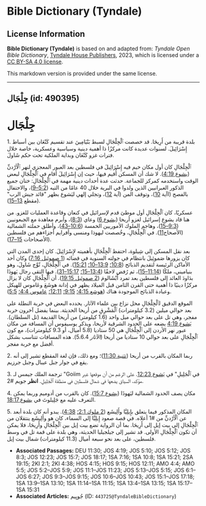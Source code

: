 # Bible Dictionary (Tyndale)

## License Information

**Bible Dictionary (Tyndale)** is based on and adapted from: _Tyndale Open Bible Dictionary_, [Tyndale House Publishers](https://tyndaleopenresources.com/), 2023, which is licensed under a [CC BY-SA 4.0 license](https://creativecommons.org/licenses/by-sa/4.0/legalcode.en).

This markdown version is provided under the same license.



--------------------------------

## جِلْجَال (id: 490395)

جِلْجَال
========

1\. بلدة قريبة من أَرِيحَا. قد خصصت ٱلْجِلْجَالِ لسبط بَنْيَامِينَ عند تقسيم كَنْعَان بين أسباط إِسْرَائِيلَ. لسنوات عديدة كانت مركزًا ذا أهمية دينية وسياسية وعسكرية، خاصة خلال فترات غزو كَنْعَان وبداية الملكية تحت حكم شَاولَ.

ٱلْجِلْجَالِ كان أول مكان خيم فيه إِسْرَائِيلَ في فلسطين بعد العبور المعجزي لنهر ٱلْأرْدنِّ ([يشوع 4:19](https://ref.ly/Josh4:19)). لا شك أن المسكن أُقيم فيها، حيث إن إِسْرَائِيلَ أقام في ٱلْجِلْجَالِ لبعض الوقت واستخدمه كمركز للجماعة. حدثت عدة أحداث دينية مهمة في ٱلْجِلْجَالِ: ختان جميع الذكور العبرانيين الذين ولدوا في البرية خلال 40 عامًا من التيه ([5:2–9](https://ref.ly/Josh5:2-Josh5:9))، والاحتفال بالفصح (اآية [10](https://ref.ly/Josh5:10))، وتوقف المن (آية [12](https://ref.ly/Josh5:12))، وتجلي إلهي ليَشوع بظهر "قائد جيش الرب" (مقطع [13–15](https://ref.ly/Josh5:13-Josh5:15)).

عسكريًا، كان ٱلْجِلْجَالِ أول موطئ قدم لإسرائيل في كنعان وقاعدة العمليات للغزو. من هنا قاد يشوع إسرائيل لغزو أريحا ([يشوع 6](https://ref.ly/Josh6:1-Josh6:27)) وعاي ([8:3](https://ref.ly/Josh8:3))، وأبرم معاهدة مع الجبعونيين ([9:3–15](https://ref.ly/Josh9:3-Josh9:15))، وهاجم الملوك الأموريين الخمسة ([10:6–43](https://ref.ly/Josh10:6-Josh10:43))، وأطلق حملته الشمالية (الأصحاح[11](https://ref.ly/Josh11:1-Josh11:23)). في ٱلْجِلْجَالِ، وخُصصت ليهوذا ومنسى وأفرايم أجزاءهم من فلسطين (الأصحاحات [15–17](https://ref.ly/Josh15:1-Josh17:18)).

بعد نقل المسكن إلى شِيلوهَ، احتفظ ٱلْجِلْجَالِ بأهميته لإِسْرَائِيلَ. كان إحدى المدن التي كان يزورها صَموئِيلَ بانتظام في جولته السنوية في قضائه ([1 صموئيل 7:16](https://ref.ly/1Sam7:16)) وكان أحد الأماكن الرئيسة لتقديم الذبائح ([10:8؛](https://ref.ly/1Sam10:8) [13:9–10؛](https://ref.ly/1Sam13:9-1Sam13:10) [15:21](https://ref.ly/1Sam15:21)). في ٱلْجِلْجَالِ، تُوِّج شَاولَ، وهو بنياميني، ملكًا ([11:14–15](https://ref.ly/1Sam11:14-1Sam11:15))، ثم رُفض لاحقًا ([13:4–15؛](https://ref.ly/1Sam13:4-1Sam13:15) [15:17–31](https://ref.ly/1Sam15:17-1Sam15:31)). فيها التقى رجال يَهوذَا بدَاودَ العائد إلى فلسطين بعد تمرد أَبْشَالومَ ([2 صموئيل 19:15](https://ref.ly/2Sam19:15)). أن ٱلْجِلْجَالِ كان لا يزال مركزًا دينيًا ذا أهمية حتى القرن الثامن قبل الميلاد يظهر في إدانة هوشَعَ وعَاموس للهيكل وعبادة الذبائح الموجودة هناك ([هوشع 4:15؛](https://ref.ly/Hos4:15) [9:15؛](https://ref.ly/Hos9:15) [12:11؛](https://ref.ly/Hos12:11) [عاموس 4:4؛](https://ref.ly/Amos4:4) [5:5](https://ref.ly/Amos5:5)).

الموقع الدقيق لٱلْجِلْجَالِ محل نزاع بين علماء الآثار. يحدده البعض في خربة النطلة على بعد حوالي ميلين (3\.2 كيلومترات) ٱلْمَشْرِقِ من أريحا الحديثة. بينما يفضل آخرون خربة مفجر، وهي تل على بعد حوالي ميل واحد (1\.6 كيلومتر) من أريحا القديمة (تل السلطان). [يَشوع 4:19](https://ref.ly/Josh4:19) يضعه على الحدود الشرقية لأريحا، ويذكر يوسيفوس أن المسافة من مكان عبور نهر الأردن إلى ٱلْجِلْجَالِ هي 50 ستاديا (5\.8 أميال، أو 9\.3 كيلومترات)، مع كون ٱلْجِلْجَالِ على بعد حوالي 10 ستاديا من أريحا (*الآثار* 5\.6\.4\). هذه المسافات تتناسب بشكل أفضل مع خربة مفجر.

2\. ربما المكان بالقرب من أريحا ([تثنية 11:30](https://ref.ly/Deut11:30))؛ ومع ذلك، فإن لغة المقطع تشير إلى أنه يقع في جوار جبل عيبال وجبل جرزيم.

3\. ترجمة الملك جيمس لـ "Goiim في ٱلْجَلِيلِ" في [يَشوع 12:23](https://ref.ly/Josh12:23). على الرغم من أن موقعها غير مؤكد، السياق يضعها في شمال فلسطين في منطقة ٱلْجَلِيلِ. **انظر** جويم \#2.

4\. مكان يصف الحدود الشمالية ليَهوذَا ([يشوع 15:7](https://ref.ly/Josh15:7)). كان بالقرب من أدوميم وربما يمكن التعرف عليه مع جَلِيلوتَ في [يشوع 18:17](https://ref.ly/Josh18:17).

5\. المكان المذكور فيما يتعلق بإِيلِيَّا وأَلِيشَع ([2 ملوك 2:1؛](https://ref.ly/2Kgs2:1) [4:38](https://ref.ly/2Kgs4:38)). يبدو أنه كان بلدة أبعد عن ٱلْأرْدنِّ من \#1 أعلاه. في قصة صعود إِيلِيَّا إلى السماء، كان هو وأَلِيشَع ينتقلان من ٱلْجِلْجَالِ إلى بيت إيل إلى أَرِيحَا. بما أن الرواية تضع بيت إيل بين ٱلْجِلْجَالِ وأَرِيحَا، فلا يمكن أن تكون ٱلْجِلْجَالِ الأولى. قد تشير إلى جيلجيليا الحديثة، وهي بلدة على قمة تل في وسط فلسطين، على بعد نحو سبعة أميال (11\.3 كيلومترات) شمال بيت إيل.

* **Associated Passages:** DEU 11:30; JOS 4:19; JOS 5:10; JOS 5:12; JOS 8:3; JOS 12:23; JOS 15:7; JOS 18:17; 1SA 7:16; 1SA 10:8; 1SA 15:21; 2SA 19:15; 2KI 2:1; 2KI 4:38; HOS 4:15; HOS 9:15; HOS 12:11; AMO 4:4; AMO 5:5; JOS 5:2–JOS 5:9; JOS 11:1–JOS 11:23; JOS 5:13–JOS 5:15; JOS 6:1–JOS 6:27; JOS 9:3–JOS 9:15; JOS 10:6–JOS 10:43; JOS 15:1–JOS 17:18; 1SA 13:9–1SA 13:10; 1SA 11:14–1SA 11:15; 1SA 13:4–1SA 13:15; 1SA 15:17–1SA 15:31
* **Associated Articles:** جُويِيم (ID: `443725@TyndaleBibleDictionary`)

